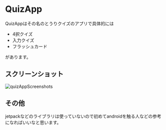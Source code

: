 # QuizApp
QuizAppはその名のとうりクイズのアプリで具体的には<dr>
- 4択クイズ
- 入力クイズ
- フラッシュカード
<dr>
があります。

## スクリーンショット
![quizAppScreenshots](https://user-images.githubusercontent.com/98923767/155706989-fdcda560-0471-4d31-a4fd-70d2c627f292.png)
  
## その他
jetpackなどのライブラリは使っていないので初めてandroidを触る人などの参考になればいいなと思います。
